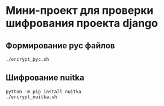 # Мини-проект для проверки шифрования проекта django

## Формирование pyc файлов
```
./encrypt_pyc.sh
```

## Шифрование nuitka
```
python -m pip install nuitka
./encrypt_nuitka.sh
```